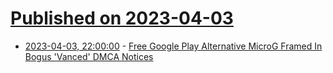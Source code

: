 # [Published on 2023-04-03](index.md)

* [2023-04-03, 22:00:00](https://tech.slashdot.org/story/23/04/03/2041247/free-google-play-alternative-microg-framed-in-bogus-vanced-dmca-notices?utm_source=rss1.0mainlinkanon&utm_medium=feed) - [Free Google Play Alternative MicroG Framed In Bogus 'Vanced' DMCA Notices](https://tech.slashdot.org/story/23/04/03/2041247/free-google-play-alternative-microg-framed-in-bogus-vanced-dmca-notices?utm_source=rss1.0mainlinkanon&utm_medium=feed)
